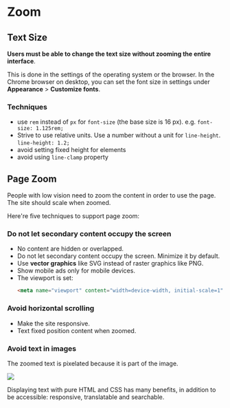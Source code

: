 # Zoom

## Text Size

**Users must be able to change the text size without zooming the entire interface**.

This is done in the settings of the operating system or the browser. In the Chrome browser on desktop, you can set the font size in settings under **Appearance** > **Customize fonts**.

### Techniques

- use `rem` instead of `px` for `font-size` (the base size is 16 px). e.g. `font-size: 1.125rem;`
- Strive to use relative units. Use a number without a unit for `line-height`. `line-height: 1.2;`
- avoid setting fixed height for elements
- avoid using `line-clamp` property


## Page Zoom

People with low vision need to zoom the content in order to use the page. The site should scale when zoomed.

Here're five techniques to support page zoom:

### Do not let secondary content occupy the screen

- No content are hidden or overlapped.
- Do not let secondary content occupy the screen. Minimize it by default.
- Use **vector graphics** like SVG instead of raster graphics like PNG.
- Show mobile ads only for mobile devices.
- The viewport is set:
  ```html
  <meta name="viewport" content="width=device-width, initial-scale=1">
  ```

### Avoid horizontal scrolling

- Make the site responsive.
- Text fixed position content when zoomed.


### Avoid text in images

The zoomed text is pixelated because it is part of the image.

![](https://www.w3schools.com/accessibility/img_xiaomi_zoom400.png)

Displaying text with pure HTML and CSS has many benefits, in addition to be accessible: responsive, translatable and searchable.